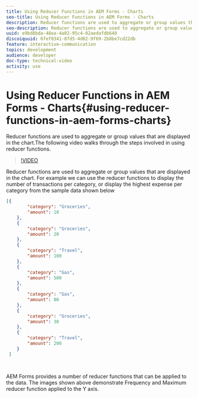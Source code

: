 ```yaml
---
title: Using Reducer Functions in AEM Forms - Charts
seo-title: Using Reducer Functions in AEM Forms - Charts
description: Reducer functions are used to aggregate or group values that are displayed in the chart.The following video walks through the steps involved in using reducer functions.
seo-description: Reducer functions are used to aggregate or group values that are displayed in the chart.The following video walks through the steps involved in using reducer functions.
uuid: e9bd8bda-48ea-4a02-95c4-02aedafdb640
discoiquuid: 6fef8341-8fd5-4d82-9f69-2b8be7cd22db
feature: interactive-communication
topics: development
audience: developer
doc-type: technical-video
activity: use
---
```


# Using Reducer Functions in AEM Forms - Charts{#using-reducer-functions-in-aem-forms-charts}

Reducer functions are used to aggregate or group values that are displayed in the chart.The following video walks through the steps involved in using reducer functions.

>[!VIDEO](https://video.tv.adobe.com/v/21368/?quality=9)


Reducer functions are used to aggregate or group values that are displayed in the chart. For example we can use the reducer functions to display the number of transactions per category, or display the highest expense per category from the sample data shown below
``` json {.line-numbers}
[{
 		"category": "Groceries",
 		"amount": 10
 	},
 	{
 		"category": "Groceries",
 		"amount": 20
 	},
 	{
 		"category": "Travel",
 		"amount": 100
 	},
 	{
 		"category": "Gas",
 		"amount": 500
 	},
 	{
 		"category": "Gas",
 		"amount": 80
 	},
 	{
 		"category": "Groceries",
 		"amount": 30
 	},
 	{
 		"category": "Travel",
 		"amount": 200
 	}
 ]

 
 ```
AEM Forms provides a number of reducer functions that can be applied to the data. The images shown above demonstrate Frequency and Maximum reducer function applied to the Y axis.


